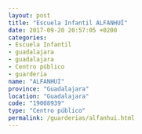 ```yaml
---
layout: post
title: "Escuela Infantil ALFANHUÍ"
date: 2017-09-20 20:57:05 +0200
categories:
- Escuela Infantil
- guadalajara
- guadalajara
- Centro público
- guarderia
name: "ALFANHUÍ"
province: "Guadalajara"
location: "Guadalajara"
code: "19008939"
type: "Centro público"
permalink: /guarderias/alfanhui.html
---
```


